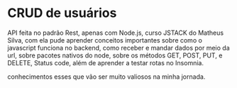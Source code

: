 # CRUD de usuários



API feita no padrão Rest, apenas com Node.js, curso JSTACK do Matheus Silva, com ela pude aprender conceitos importantes
sobre como o javascript funciona no backend, como receber e mandar dados por meio da
url, sobre pacotes nativos do node, sobre os métodos GET, POST, PUT, e DELETE, Status code,
além de aprender a testar rotas no Insomnia.

conhecimentos esses que vão ser muito valiosos na minha jornada.
